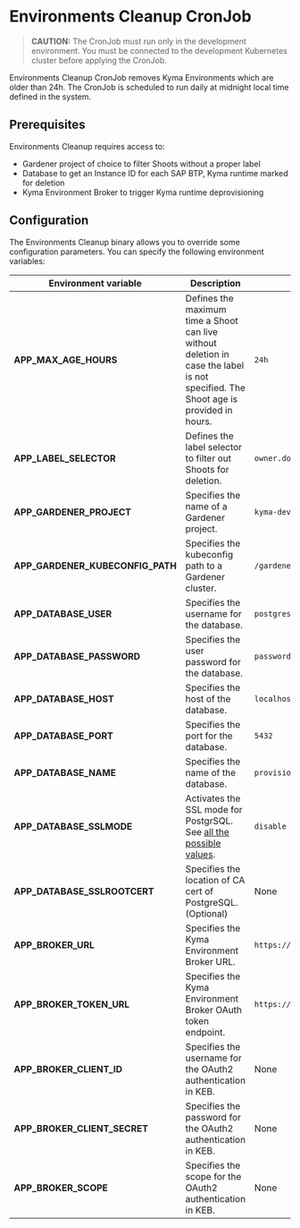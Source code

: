 # Environments Cleanup CronJob

>**CAUTION:** The CronJob must run only in the development environment. You must be connected to the development Kubernetes cluster before applying the CronJob.

Environments Cleanup CronJob removes Kyma Environments which are older than 24h. The CronJob is scheduled to run daily at midnight local time defined in the system.

## Prerequisites

Environments Cleanup requires access to:
- Gardener project of choice to filter Shoots without a proper label
- Database to get an Instance ID for each SAP BTP, Kyma runtime marked for deletion
- Kyma Environment Broker to trigger Kyma runtime deprovisioning

## Configuration

The Environments Cleanup binary allows you to override some configuration parameters. You can specify the following environment variables:

| Environment variable | Description | Default value |
|---|---|---|
| **APP_MAX_AGE_HOURS** | Defines the maximum time a Shoot can live without deletion in case the label is not specified. The Shoot age is provided in hours. | `24h` |
| **APP_LABEL_SELECTOR** | Defines the label selector to filter out Shoots for deletion. | `owner.do-not-delete!=true` |
| **APP_GARDENER_PROJECT** | Specifies the name of a Gardener project. | `kyma-dev` |
| **APP_GARDENER_KUBECONFIG_PATH**  | Specifies the kubeconfig path to a Gardener cluster.  | `/gardener/kubeconfig/kubeconfig`  |
| **APP_DATABASE_USER** | Specifies the username for the database. | `postgres` |
| **APP_DATABASE_PASSWORD** | Specifies the user password for the database. | `password` |
| **APP_DATABASE_HOST** | Specifies the host of the database. | `localhost` |
| **APP_DATABASE_PORT** | Specifies the port for the database. | `5432` |
| **APP_DATABASE_NAME** | Specifies the name of the database. | `provisioner` |
| **APP_DATABASE_SSLMODE** | Activates the SSL mode for PostgrSQL. See [all the possible values](https://www.postgresql.org/docs/9.1/libpq-ssl.html).  | `disable`|
| **APP_DATABASE_SSLROOTCERT** | Specifies the location of CA cert of PostgreSQL. (Optional)  | None |
| **APP_BROKER_URL**  | Specifies the Kyma Environment Broker URL. | `https://kyma-env-broker.kyma.local` |
| **APP_BROKER_TOKEN_URL**  | Specifies the Kyma Environment Broker OAuth token endpoint. | `https://oauth.2kyma.local/oauth2/token` |
| **APP_BROKER_CLIENT_ID** | Specifies the username for the OAuth2 authentication in KEB. | None |
| **APP_BROKER_CLIENT_SECRET** | Specifies the password for the OAuth2 authentication in KEB. | None |
| **APP_BROKER_SCOPE** | Specifies the scope for the OAuth2 authentication in KEB. | None |
